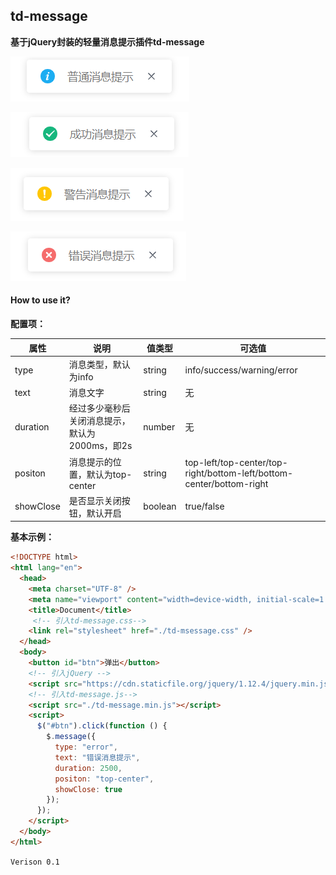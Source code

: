 ## td-message

**基于jQuery封装的轻量消息提示插件td-message**

![1589437264390](assets/1589437264390.png)

![1589437291124](assets/1589437291124.png)

![1589437325987](assets/1589437325987.png)

![1589437360985](assets/1589437360985.png)

#### How to use it?

**配置项：**

| 属性      | 说明                                           | 值类型  | 可选值                                                       |
| --------- | ---------------------------------------------- | ------- | ------------------------------------------------------------ |
| type      | 消息类型，默认为info                           | string  | info/success/warning/error                                   |
| text      | 消息文字                                       | string  | 无                                                           |
| duration  | 经过多少毫秒后关闭消息提示，默认为2000ms，即2s | number  | 无                                                           |
| positon   | 消息提示的位置，默认为top-center               | string  | top-left/top-center/top-right/bottom-left/bottom-center/bottom-right |
| showClose | 是否显示关闭按钮，默认开启                     | boolean | true/false                                                   |

**基本示例：**

```html
<!DOCTYPE html>
<html lang="en">
  <head>
    <meta charset="UTF-8" />
    <meta name="viewport" content="width=device-width, initial-scale=1.0" />
    <title>Document</title>
     <!-- 引入td-message.css-->
    <link rel="stylesheet" href="./td-msessage.css" />
  </head>
  <body>
    <button id="btn">弹出</button>
    <!-- 引入jQuery -->
    <script src="https://cdn.staticfile.org/jquery/1.12.4/jquery.min.js"></script>
    <!-- 引入td-message.js-->
    <script src="./td-message.min.js"></script>
    <script>
      $("#btn").click(function () {
        $.message({
          type: "error",
          text: "错误消息提示",
          duration: 2500,
          positon: "top-center",
          showClose: true
        });
      });
    </script>
  </body>
</html>
```

`Verison 0.1`
